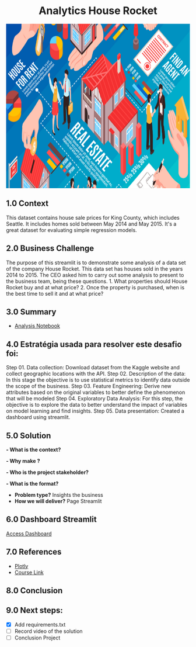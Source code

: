 <h1 align="center"> Analytics House Rocket </h1> 
<img align="center"  height="450" width="1000" src="https://github.com/brunalimap/project_house_rocket/blob/main/img/fotocapa.png" >


## 1.0 Context

<p> This dataset contains house sale prices for King County, which includes Seattle. It includes homes sold between May 2014 and May 2015. It's a great dataset for evaluating simple regression models. </p>

## 2.0 Business Challenge

<p> The purpose of this streamlit is to demonstrate some analysis of a data set of the company House Rocket. This data set has houses sold in the years 2014 to 2015. The CEO asked him to carry out some analysis to present to the business team, being these questions.
 1. What properties should House Rocket buy and at what price?
 2.  Once the property is purchased, when is the best time to sell it and at what price?</p>

## 3.0 Summary

- [Analysis Notebook](https://github.com/brunalimap/project_house_rocket/blob/main/notebooks/p01_house_rocket.ipynb)

## 4.0  Estratégia usada para resolver este desafio foi:

Step 01. Data collection: Download dataset from the Kaggle website and collect geographic locations with the API.
Step 02. Description of the data: In this stage the objective is to use statistical metrics to identify data outside the scope of the business.
Step 03. Feature Engineering: Derive new attributes based on the original variables to better define the phenomenon that will be modeled
Step 04. Exploratory Data Analysis: For this step, the objective is to explore the data to better understand the impact of variables on model learning and find insights.
Step 05. Data presentation: Created a dashboard using streamlit.

## 5.0 Solution 

<b>- What is the context?</b>


<b>- Why make ?</b>


<b>- Who is the project stakeholder?</b>


<b>- What is the format?</b>
- <b>Problem type?</b> Insights the business
- <b>How we will deliver?</b> Page Streamlit 

## 6.0 Dashboard Streamlit

[Access Dashboard](https://simulation-house-rocket.herokuapp.com/)

## 7.0  References
- [Plotly](https://plotly.com/)
- [Course Link](https://sejaumdatascientist.com/como-ser-um-data-scientist/) 

## 8.0 Conclusion


## 9.0 Next steps:

- [x] Add requirements.txt
- [ ] Record video of the solution
- [ ] Conclusion Project
